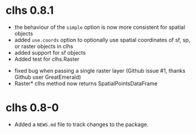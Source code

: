 <!-- NEWS.md is maintained by https://cynkra.github.io/fledge, do not edit -->

# clhs 0.8.1

- the behaviour of the `simple` option is now more consistent for spatial objects
- added `use.coords` option to optionally use spatial coordinates of sf, sp, or raster objects in clhs
- added support for sf objects
- Added test for clhs.Raster
* fixed bug when passing a single raster layer (Github issue #1, thanks Github user GreatEmerald)
* Raster* clhs method now returns SpatialPointsDataFrame


# clhs 0.8-0

* Added a `NEWS.md` file to track changes to the package.
